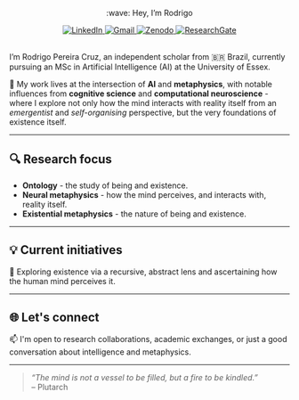 <p align="center">
:wave: Hey, I’m Rodrigo 
<br>

<div id="links" align="center">
  <a href="https://www.linkedin.com/in/rpereiracruz/" target="_blank">
    <img src="https://img.shields.io/badge/LinkedIn-blue?style=for-the-badge&logo=linkedin&logoColor=white" alt="LinkedIn"/>
  </a>
  <a href="mailto:r.perecruz@gmail.com" target="_blank">
    <img src="https://img.shields.io/badge/Gmail-red?style=for-the-badge&logo=gmail&logoColor=white" alt="Gmail"/>
  </a>
  <a href="https://zenodo.org/search?q=metadata.creators.person_or_org.name%3A%22Pereira%20Cruz%2C%20Rodrigo%22&l=list&p=1&s=10&sort=bestmatch" target="_blank">
    <img src="https://img.shields.io/badge/Zenodo-blue?style=for-the-badge&logo=zenodo&logoColor=white" alt="Zenodo"/>
  </a>
  <a href="https://www.researchgate.net/profile/Rodrigo-Pereira-Cruz?ev=hdr_xprf" target="_blank">
    <img src="https://img.shields.io/badge/ResearchGate-00CCBB?style=for-the-badge&logo=researchgate&logoColor=white" alt="ResearchGate"/>
  </a>
</div>

<br>

I’m Rodrigo Pereira Cruz, an independent scholar from 🇧🇷 Brazil, currently pursuing an MSc in Artificial Intelligence (AI) at the University of Essex.

🧠 My work lives at the intersection of **AI** and **metaphysics**, with notable influences from **cognitive science** and **computational neuroscience** - where I explore not only how the mind interacts with reality itself from an *emergentist* and *self-organising* perspective, but the very foundations of existence itself.

---

## 🔍 Research focus

- **Ontology** - the study of being and existence.
- **Neural metaphysics** - how the mind perceives, and interacts with, reality itself.
- **Existential metaphysics** - the nature of being and existence.

---

## 💡 Current initiatives

🧬 Exploring existence via a recursive, abstract lens and ascertaining how the human mind perceives it.

---

## 🌐 Let's connect

📫 I'm open to research collaborations, academic exchanges, or just a good conversation about intelligence and metaphysics.

---

> *“The mind is not a vessel to be filled, but a fire to be kindled.”*  
> – Plutarch
